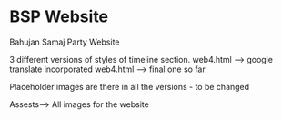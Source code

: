 # BSP Website
Bahujan Samaj Party Website

3 different versions of styles of timeline section.
web4.html --> google translate incorporated 
web4.html --> final one so far

Placeholder images are there in all the versions - to be changed

Assests--> All images for the website
